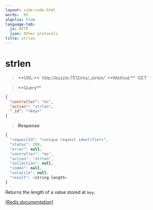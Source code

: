 ```yaml
---
layout: side-code.html
words:  65
algolia: true
language-tab:
  js: HTTP
  json: Other protocols
title: strlen
---
```


# strlen




<blockquote class="js">
<p>
**URL:** `http://kuzzle:7512/ms/_strlen/<key>`  
**Method:** `GET`
</p>
</blockquote>


<blockquote class="json">
<p>
**Query**
</p>
</blockquote>


```json
{
  "controller": "ms",
  "action": "strlen",
  "_id": "<key>"
}
```

>**Response**

```javascript
{
  "requestId": "<unique request identifier>",
  "status": 200,
  "error": null,
  "controller": "ms",
  "action": "strlen",
  "collection": null,
  "index": null,
  "volatile": null,
  "result": <string length>
}
```

Returns the length of a value stored at `key`.

[[_Redis documentation_]](https://redis.io/commands/strlen)
